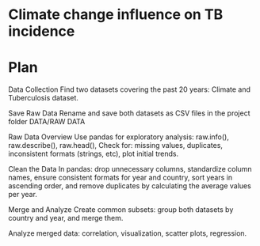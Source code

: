 # Climate change influence on TB incidence

# Plan

Data Collection Find two datasets covering the past 20 years: Climate and Tuberculosis dataset.

Save Raw Data Rename and save both datasets as CSV files in the project folder DATA/RAW DATA

Raw Data Overview Use pandas for exploratory analysis: raw.info(), raw.describe(), raw.head(), Check for: missing values, duplicates, inconsistent formats (strings, etc), plot initial trends.

Clean the Data In pandas: drop unnecessary columns, standardize column names, ensure consistent formats for year and country, sort years in ascending order, and remove duplicates by calculating the average values per year.

Merge and Analyze Create common subsets: group both datasets by country and year, and merge them.

Analyze merged data: correlation, visualization, scatter plots, regression.


